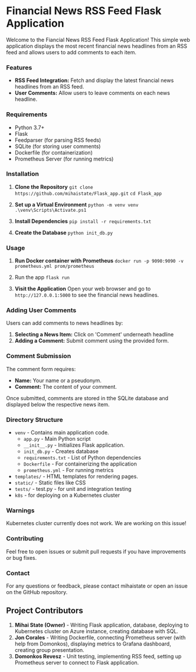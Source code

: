# Financial News RSS Feed Flask Application

Welcome to the Fiancial News RSS Feed Flask Application! This simple web application displays the most recent financial news headlines from an RSS feed and allows users to add comments to each item.

### Features
* **RSS Feed Integration:** Fetch and display the latest financial news headlines from an RSS feed.
* **User Comments:** Allow users to leave comments on each news headline.

### Requirements
* Python 3.7+
* Flask
* Feedparser (for parsing RSS feeds)
* SQLite (for storing user comments)
* Dockerfile (for containerization)
* Prometheus Server (for running metrics)

### Installation

1. **Clone the Repository**
``git clone https://github.com/mihaistate/Flask_app.git``
``cd Flask_app``

2. **Set up a Virtual Environment**
``python -m venv venv``
``.\venv\Scripts\Activate.ps1``

3. **Install Dependencies**
``pip install -r requirements.txt``

4. **Create the Database**
``python init_db.py``

### Usage

1. **Run Docker container with Prometheus**
``docker run -p 9090:9090 -v prometheus.yml prom/prometheus``

2. Run the app
``flask run``

3. **Visit the Application**
Open your web browser and go to `http://127.0.0.1:5000` to see the financial news headlines.

### Adding User Comments
Users can add comments to news headlines by:
1. **Selecting a News Item:** Click on 'Comment' underneath headline
2. **Adding a Comment:** Submit comment using the provided form.

### Comment Submission
The comment form requires:
* **Name:** Your name or a pseudonym.
* **Comment:** The content of your comment.

Once submitted, comments are stored in tthe SQLite database and displayed below the respective news item.

### Directory Structure
* `venv` - Contains main application code.
    * `app.py` - Main Python script
    * `__init__.py` - Initializes Flask application.
    * `init_db.py` - Creates database
    * `requirements.txt` - List of Python dependencies
    * `Dockerfile` - For containerizing the application
    * `prometheus.yml` - For running metrics
* `templates/` - HTML templates for rendering pages.
* `static/` - Static files like CSS
* `tests/` - test.py - for unit and integration testing
* `k8s` - for deploying on a Kubernetes cluster

### Warnings
Kubernetes cluster currently does not work. We are working on this issue!

### Contributing
Feel free to open issues or submit pull requests if you have improvements or bug fixes.

### Contact
For any questions or feedback, please contact mihaistate or open an issue on the GitHub repository.

## Project Contributors
1. **Mihai State (Owner)** - Writing Flask application, database, deploying to Kubernetes cluster on Azure instance, creating database with SQL.
2. **Jon Corales** - Writing Dockerfile, connecting Prometheus server (with help from Domonkos), displaying metrics to Grafana dashboard, creating group presentation.
3. **Domonkos Revesz** - Unit testing, implementing RSS feed, setting up Prometheus server to connect to Flask application.

